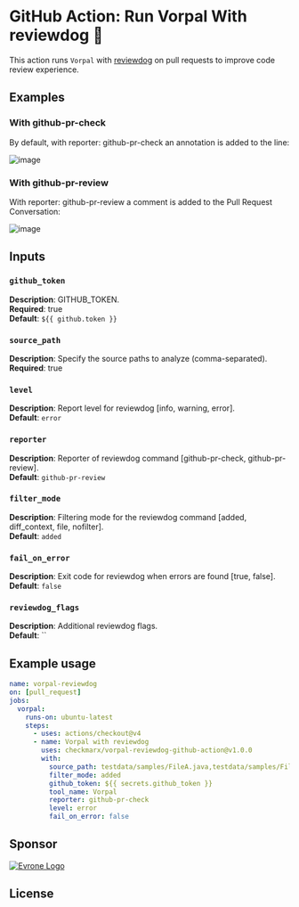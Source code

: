 # GitHub Action: Run Vorpal With reviewdog 🐶

This action runs `Vorpal` with [reviewdog](https://github.com/reviewdog/reviewdog) on pull requests to improve code review experience.

## Examples
### With github-pr-check
By default, with reporter: github-pr-check an annotation is added to the line:

![image](https://github.com/user-attachments/assets/bd22dc03-5d2a-43e4-8f12-734b530e1ba9)


### With github-pr-review
With reporter: github-pr-review a comment is added to the Pull Request Conversation:

![image](https://github.com/user-attachments/assets/3f6a35fa-c49d-4f8c-a37f-cbb7cb483809)


## Inputs

### `github_token`

**Description**: GITHUB_TOKEN.  
**Required**: true  
**Default**: `${{ github.token }}`

### `source_path`

**Description**: Specify the source paths to analyze (comma-separated).  
**Required**: true

### `level`

**Description**: Report level for reviewdog [info, warning, error].  
**Default**: `error`

### `reporter`

**Description**: Reporter of reviewdog command [github-pr-check, github-pr-review].  
**Default**: `github-pr-review`

### `filter_mode`

**Description**: Filtering mode for the reviewdog command [added, diff_context, file, nofilter].  
**Default**: `added`

### `fail_on_error`

**Description**: Exit code for reviewdog when errors are found [true, false].  
**Default**: `false`

### `reviewdog_flags`

**Description**: Additional reviewdog flags.  
**Default**: ``

## Example usage

```yaml
name: vorpal-reviewdog
on: [pull_request]
jobs:
  vorpal:
    runs-on: ubuntu-latest
    steps:
      - uses: actions/checkout@v4
      - name: Vorpal with reviewdog
        uses: checkmarx/vorpal-reviewdog-github-action@v1.0.0
        with:
          source_path: testdata/samples/FileA.java,testdata/samples/FileB.java
          filter_mode: added
          github_token: ${{ secrets.github_token }}
          tool_name: Vorpal
          reporter: github-pr-check
          level: error
          fail_on_error: false

```

## Sponsor

[![Evrone Logo](https://github.com/user-attachments/assets/ff7dcb32-d462-4eb8-aa12-eaff0ddecc66)](https://checkmarx.com)

## License


